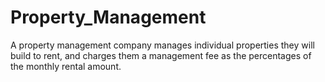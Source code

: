 # Property_Management
A property management company manages individual properties they will build to rent, and charges them a management fee as the percentages of the monthly rental amount. 
